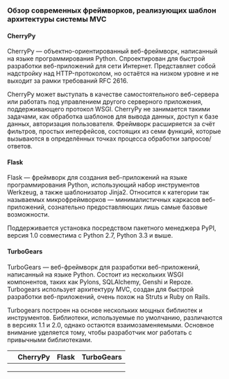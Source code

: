### Обзор современных фреймворков, реализующих шаблон архитектуры системы MVC

#### CherryPy

CherryPy — объектно-ориентированный веб-фреймворк, написанный на языке программирования Python. Спроектирован для быстрой разработки веб-приложений для сети Интернет. Представляет собой надстройку над HTTP-протоколом, но остаётся на низком уровне и не выходит за рамки требований RFC 2616.

CherryPy может выступать в качестве самостоятельного веб-сервера или работать под управлением другого серверного приложения, поддерживающего протокол WSGI. CherryPy не занимается такими задачами, как обработка шаблонов для вывода данных, доступ к базе данных, авторизация пользователя. Фреймворк расширяется за счёт фильтров, простых интерфейсов, состоящих из семи функций, которые вызываются в определённых точках процесса обработки запросов/ответов.

#### Flask

Flask — фреймворк для создания веб-приложений на языке программирования Python, использующий набор инструментов Werkzeug, а также шаблонизатор Jinja2. Относится к категории так называемых микрофреймворков — минималистичных каркасов веб-приложений, сознательно предоставляющих лишь самые базовые возможности.

Поддерживается установка посредством пакетного менеджера PyPI, версия 1.0 совместима с Python 2.7, Python 3.3 и выше.

#### TurboGears

TurboGears — веб-фреймворк для разработки веб-приложений, написанный на языке Python. Состоит из нескольких WSGI компонентов, таких как Pylons, SQLAlchemy, Genshi и Repoze. Turbogears использует архитектуру MVC, создан для быстрой разработки веб-приложений, очень похож на Struts и Ruby on Rails.

Turbogears построен на основе нескольких мощных библиотек и инструментов. Библиотеки, используемые по умолчанию, различаются в версиях 1.1 и 2.0, однако остаются взаимозаменяемыми. Основное внимание уделяется тому, чтобы разработчик мог работать с привычными библиотеками.

|   |CherryPy|Flask|TurboGears|
|---|---|---|---|
|   |   |   |   |
|   |   |   |   |
|   |   |   |   |
